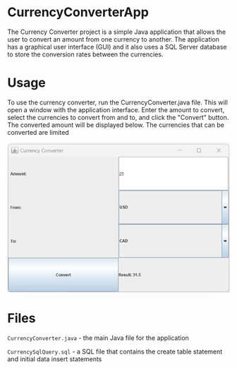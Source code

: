 # CurrencyConverterApp
The Currency Converter project is a simple Java application that allows the user to convert an amount from one currency to another. The application has a graphical user interface (GUI) and it also uses a SQL Server database to store the conversion rates between the currencies.

# Usage
To use the currency converter, run the CurrencyConverter.java file. This will open a window with the application interface. Enter the amount to convert, select the currencies to convert from and to, and click the "Convert" button. The converted amount will be displayed below. 
The currencies that can be converted are limited


![Currency Exchange](CurrencyExchange.png)

# Files
`CurrencyConverter.java` - the main Java file for the application

`CurrencySqlQuery.sql` - a SQL file that contains the create table statement and initial data insert statements

